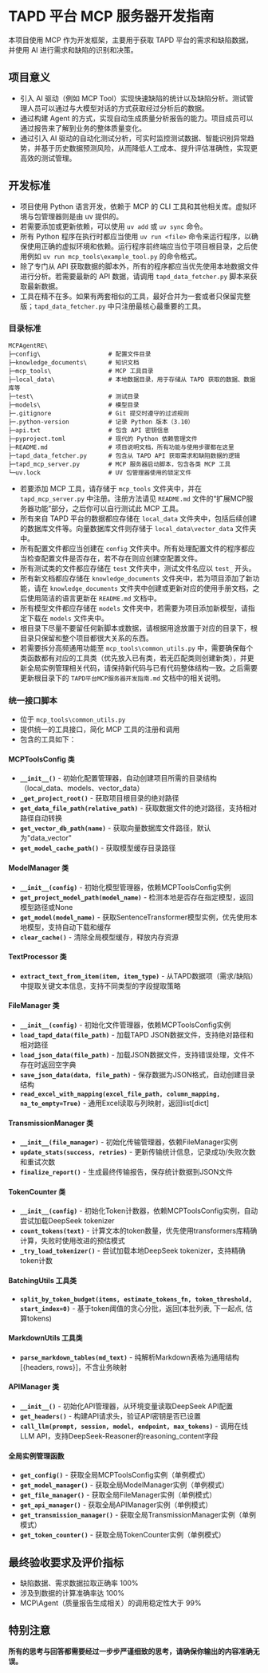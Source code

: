 # TAPD 平台 MCP 服务器开发指南

本项目使用 MCP 作为开发框架，主要用于获取 TAPD 平台的需求和缺陷数据，并使用 AI 进行需求和缺陷的识别和决策。

## 项目意义

* 引入 AI 驱动（例如 MCP Tool）实现快速缺陷的统计以及缺陷分析。测试管理人员可以通过与大模型对话的方式获取经过分析后的数据。
* 通过构建 Agent 的方式，实现自动生成质量分析报告的能力。项目成员可以通过报告来了解到业务的整体质量变化。
* 通过引入 AI 驱动的自动化测试分析，可实时监控测试数据、智能识别异常趋势，并基于历史数据预测风险，从而降低人工成本、提升评估准确性，实现更高效的测试管理。

## 开发标准

* 项目使用 Python 语言开发，依赖于 MCP 的 CLI 工具和其他相关库。虚拟环境与包管理器则是由 uv 提供的。
* 若需要添加或更新依赖，可以使用 `uv add` 或 `uv sync` 命令。
* 所有 Python 程序在执行时都应当使用 `uv run <file>` 命令来运行程序，以确保使用正确的虚拟环境和依赖。运行程序前终端应当位于项目根目录，之后使用例如 `uv run mcp_tools\example_tool.py` 的命令格式。
* 除了专门从 API 获取数据的脚本外，所有的程序都应当优先使用本地数据文件进行分析。若需要最新的 API 数据，请调用 `tapd_data_fetcher.py` 脚本来获取最新数据。
* 工具在精不在多。如果有两套相似的工具，最好合并为一套或者只保留完整版；`tapd_data_fetcher.py` 中只注册最核心最重要的工具。

### 目录标准

```text
MCPAgentRE\
├─config\                   # 配置文件目录
├─knowledge_documents\      # 知识文档
├─mcp_tools\                # MCP 工具目录
├─local_data\               # 本地数据目录，用于存储从 TAPD 获取的数据、数据库等
├─test\                     # 测试目录
├─models\                   # 模型目录
├─.gitignore                # Git 提交时遵守的过滤规则
├─.python-version           # 记录 Python 版本（3.10）
├─api.txt                   # 包含 API 密钥信息
├─pyproject.toml            # 现代的 Python 依赖管理文件
├─README.md                 # 项目说明文档，所有功能与使用步骤都在这里
├─tapd_data_fetcher.py      # 包含从 TAPD API 获取需求和缺陷数据的逻辑
├─tapd_mcp_server.py        # MCP 服务器启动脚本，包含各类 MCP 工具
└─uv.lock                   # UV 包管理器使用的锁定文件
```

* 若要添加 MCP 工具，请存储于 `mcp_tools` 文件夹中，并在 `tapd_mcp_server.py` 中注册。注册方法请见 `README.md` 文件的“扩展MCP服务器功能”部分，之后你可以自行测试此 MCP 工具。
* 所有来自 TAPD 平台的数据都应存储在 `local_data` 文件夹中，包括后续创建的数据库文件等。向量数据库文件则存储于 `local_data\vector_data` 文件夹中。
* 所有配置文件都应当创建在 `config` 文件夹中。所有处理配置文件的程序都应当检查配置文件是否存在，若不存在则应创建空配置文件。
* 所有测试类的文件都应存储在 `test` 文件夹中，测试文件名应以 `test_` 开头。
* 所有新文档都应存储在 `knowledge_documents` 文件夹中，若为项目添加了新功能，请在 `knowledge_documents` 文件夹中创建或更新对应的使用手册文档，之后使用简洁的语言更新在 `README.md` 文档中。
* 所有模型文件都应存储在 `models` 文件夹中，若需要为项目添加新模型，请指定下载在 `models` 文件夹中。
* 根目录下尽量不要留任何新脚本或数据，请根据用途放置于对应的目录下，根目录只保留和整个项目都很大关系的东西。
* 若需要拆分高频通用功能至 `mcp_tools\common_utils.py` 中，需要确保每个类函数都有对应的工具类（优先放入已有类，若无匹配类则创建新类），并更新全局实例管理相关代码，请保持新代码与已有代码整体结构一致。之后需要更新根目录下的 `TAPD平台MCP服务器开发指南.md` 文档中的相关说明。

### 统一接口脚本

* 位于 `mcp_tools\common_utils.py`
* 提供统一的工具接口，简化 MCP 工具的注册和调用
* 包含的工具如下：

#### MCPToolsConfig 类

* **`__init__()`** - 初始化配置管理器，自动创建项目所需的目录结构（local_data、models、vector_data）
* **`_get_project_root()`** - 获取项目根目录的绝对路径
* **`get_data_file_path(relative_path)`** - 获取数据文件的绝对路径，支持相对路径自动转换
* **`get_vector_db_path(name)`** - 获取向量数据库文件路径，默认为"data_vector"
* **`get_model_cache_path()`** - 获取模型缓存目录路径

#### ModelManager 类

* **`__init__(config)`** - 初始化模型管理器，依赖MCPToolsConfig实例
* **`get_project_model_path(model_name)`** - 检测本地是否存在指定模型，返回模型路径或None
* **`get_model(model_name)`** - 获取SentenceTransformer模型实例，优先使用本地模型，支持自动下载和缓存
* **`clear_cache()`** - 清除全局模型缓存，释放内存资源

#### TextProcessor 类

* **`extract_text_from_item(item, item_type)`** - 从TAPD数据项（需求/缺陷）中提取关键文本信息，支持不同类型的字段提取策略

#### FileManager 类

* **`__init__(config)`** - 初始化文件管理器，依赖MCPToolsConfig实例
* **`load_tapd_data(file_path)`** - 加载TAPD JSON数据文件，支持绝对路径和相对路径
* **`load_json_data(file_path)`** - 加载JSON数据文件，支持错误处理，文件不存在时返回空字典
* **`save_json_data(data, file_path)`** - 保存数据为JSON格式，自动创建目录结构
* **`read_excel_with_mapping(excel_file_path, column_mapping, na_to_empty=True)`** - 通用Excel读取与列映射，返回list[dict]

#### TransmissionManager 类

* **`__init__(file_manager)`** - 初始化传输管理器，依赖FileManager实例
* **`update_stats(success, retries)`** - 更新传输统计信息，记录成功/失败次数和重试次数
* **`finalize_report()`** - 生成最终传输报告，保存统计数据到JSON文件

#### TokenCounter 类

* **`__init__(config)`** - 初始化Token计数器，依赖MCPToolsConfig实例，自动尝试加载DeepSeek tokenizer
* **`count_tokens(text)`** - 计算文本的token数量，优先使用transformers库精确计算，失败时使用改进的预估模式
* **`_try_load_tokenizer()`** - 尝试加载本地DeepSeek tokenizer，支持精确token计数

#### BatchingUtils 工具类

* **`split_by_token_budget(items, estimate_tokens_fn, token_threshold, start_index=0)`** - 基于token阈值的贪心分批，返回(本批列表, 下一起点, 估算tokens)

#### MarkdownUtils 工具类

* **`parse_markdown_tables(md_text)`** - 纯解析Markdown表格为通用结构[{headers, rows}]，不含业务映射

#### APIManager 类

* **`__init__()`** - 初始化API管理器，从环境变量读取DeepSeek API配置
* **`get_headers()`** - 构建API请求头，验证API密钥是否已设置
* **`call_llm(prompt, session, model, endpoint, max_tokens)`** - 调用在线LLM API，支持DeepSeek-Reasoner的reasoning_content字段

#### 全局实例管理函数

* **`get_config()`** - 获取全局MCPToolsConfig实例（单例模式）
* **`get_model_manager()`** - 获取全局ModelManager实例（单例模式）
* **`get_file_manager()`** - 获取全局FileManager实例（单例模式）
* **`get_api_manager()`** - 获取全局APIManager实例（单例模式）
* **`get_transmission_manager()`** - 获取全局TransmissionManager实例（单例模式）
* **`get_token_counter()`** - 获取全局TokenCounter实例（单例模式）

## 最终验收要求及评价指标

* 缺陷数据、需求数据拉取正确率 100%
* 涉及到数据的计算准确率达 100%
* MCP\Agent（质量报告生成相关）的调用稳定性大于 99%

## 特别注意

**所有的思考与回答都需要经过一步步严谨细致的思考，请确保你输出的内容准确无误。**
